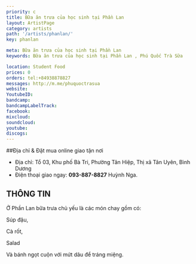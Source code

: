 ```yaml
---
priority: c
title: Bữa ăn trưa của học sinh tại Phần Lan  
layout: ArtistPage
category: artists
path: '/artists/phanlan/'
key: phanlan

meta: Bữa ăn trưa của học sinh tại Phần Lan 
keywords: Bữa ăn trưa của học sinh tại Phần Lan , Phú Quốc Trà Sữa

location: Student Food
prices: 0
orders: tel:+84938878827
messages: http://m.me/phuquoctrasua
website: 
YoutubeID: 
bandcamp: 
bandcampLabelTrack: 
facebook: 
mixcloud: 
soundcloud: 
youtube: 
discogs: 
---
```


##Địa chỉ & Đặt mua online giao tận nơi

- Địa chỉ: Tổ 03, Khu phố Bà Tri, Phường Tân Hiệp, Thị xã Tân Uyên, Bình Dương
- Điện thoại giao ngay: **093-887-8827** Huỳnh Nga.

## THÔNG TIN

Ở Phần Lan bữa trưa chủ yếu là các món chay gồm có:

Súp đậu, 

Cà rốt, 

Salad 

Và bánh ngọt cuộn với mứt dâu để tráng miệng.